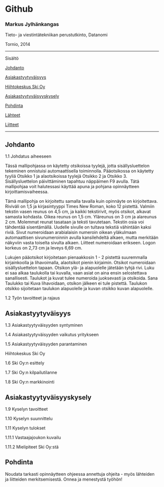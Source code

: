 



# Github

### Markus Jylhänkangas

Tieto- ja viestintätekniikan perustutkinto, Datanomi 

Tornio, 2014



-----------------
Sisältö

[Johdanto]()

[Asiakastyytyväisyys]()

[Hiihtokeskus Ski Oy]()

[Asiakastyytyväisyyskysely]()	

[Pohdinta]()

[Lähteet]()

[Liitteet]()

------------

## Johdanto

1.1 Johdatus aiheeseen

Tässä mallipohjassa on käytetty otsikoissa tyylejä, jotta sisällysluettelon tekeminen onnistuisi automaattisella toiminnolla. Pääotsikossa on käytetty tyyliä Otsikko 1 ja alaotsikoissa tyylejä Otsikko 2 ja Otsikko 3.  Sisällysluettelon päivittäminen tapahtuu näppäimen F9 avulla. Tätä mallipohjaa voit halutessasi käyttää apuna ja pohjana opinnäytteen kirjoittamisvaiheessa. 

Tämä mallipohja on kirjoitettu samalla tavalla kuin opinnäyte on kirjoitettava. Riviväli on 1,5 ja kirjasintyyppi Times New Roman, koko 12 pistettä. Valmiin tekstin vasen reunus on 4,5 cm, ja kaikki tekstirivit, myös otsikot, alkavat samasta kohdasta. Oikea reunus on 1,5 cm. Yläreunus on 3 cm ja alareunus 2 cm. Molemmat reunat tasataan ja teksti tavutetaan. Tekstin osia voi tähdentää sisentämällä. Uudelle sivulle on tultava tekstiä vähintään kaksi riviä. Sivut numeroidaan arabialaisin numeroin oikean yläkulmaan automaattisen sivunumeroinnin avulla kansilehdeltä alkaen, mutta merkitään näkyviin vasta toiselta sivulta alkaen. Liitteet numeroidaan erikseen. Logon korkeus on 2,73 cm ja leveys 6,69 cm.

Lukujen pääotsikot kirjoitetaan pienaakkosin 1 - 2 pistettä suuremmalla kirjainkoolla ja lihavoimalla, alaotsikot pienin kirjaimin. Otsikot numeroidaan sisäl­lysluettelon tapaan. Otsikon ylä- ja alapuolelle jätetään tyhjä rivi. Luku ei saa alkaa taulukolla tai kuvalla, vaan asiat on aina ensin selostettava sanallisesti. Taulukot ja kuvat tulee numeroida juoksevasti ja otsikoida. Sana Taulukko tai Kuva lihavoidaan, otsikon jälkeen ei tule pistettä. Taulukon otsikko sijoitetaan taulukon alapuolelle ja kuvan otsikko kuvan alapuolelle.

1.2 Työn tavoitteet ja rajaus



## Asiakastyytyväisyys

1.3 Asiakastyytyväisyyden syntyminen

1.4 Asiakastyytyväisyyden vaikutus yritykseen

1.5 Asiakastyytyväisyyden parantaminen

Hiihtokeskus Ski Oy

1.6 Ski Oy:n esittely

1.7 Ski Oy:n kilpailutilanne

1.8 Ski Oy:n markkinointi



## Asiakastyytyväisyyskysely

1.9 Kyselyn tavoitteet

1.10 Kyselyn suunnittelu

1.11 Kyselyn tulokset

1.11.1 Vastaajajoukon kuvailu

1.11.2 Mielipiteet Ski Oy:stä



## Pohdinta


Noudata tarkasti opinnäytteen ohjeessa annettuja ohjeita - myös lähteiden ja liitteiden merkitsemisestä. Onnea ja menestystä työhön! 


